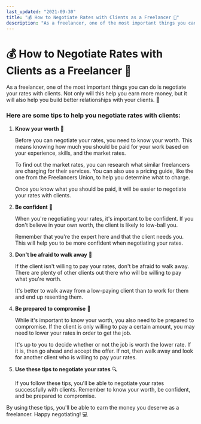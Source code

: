 ```yaml
---
last_updated: "2021-09-30"
title: "💰 How to Negotiate Rates with Clients as a Freelancer 💼"
description: "As a freelancer, one of the most important things you can do is negotiate your rates with clients. Not only will this help you earn more money, but it will also help you build better relationships with your clients. 🤝"
---
```


# 💰 How to Negotiate Rates with Clients as a Freelancer 💼

As a freelancer, one of the most important things you can do is negotiate your rates with clients. Not only will this help you earn more money, but it will also help you build better relationships with your clients. 🤝

### Here are some tips to help you negotiate rates with clients:

1. **Know your worth** 💸

    Before you can negotiate your rates, you need to know your worth. This means knowing how much you should be paid for your work based on your experience, skills, and the market rates.

    To find out the market rates, you can research what similar freelancers are charging for their services. You can also use a pricing guide, like the one from the Freelancers Union, to help you determine what to charge.

    Once you know what you should be paid, it will be easier to negotiate your rates with clients.

2. **Be confident** 💪

    When you're negotiating your rates, it's important to be confident. If you don't believe in your own worth, the client is likely to low-ball you.

    Remember that you're the expert here and that the client needs you. This will help you to be more confident when negotiating your rates.

3. **Don't be afraid to walk away** 👣

    If the client isn't willing to pay your rates, don't be afraid to walk away. There are plenty of other clients out there who will be willing to pay what you're worth.

    It's better to walk away from a low-paying client than to work for them and end up resenting them.

4. **Be prepared to compromise** 🤝

    While it's important to know your worth, you also need to be prepared to compromise. If the client is only willing to pay a certain amount, you may need to lower your rates in order to get the job.

    It's up to you to decide whether or not the job is worth the lower rate. If it is, then go ahead and accept the offer. If not, then walk away and look for another client who is willing to pay your rates.

5. **Use these tips to negotiate your rates** 🔍

    If you follow these tips, you'll be able to negotiate your rates successfully with clients. Remember to know your worth, be confident, and be prepared to compromise.

By using these tips, you'll be able to earn the money you deserve as a freelancer. Happy negotiating! 💻
